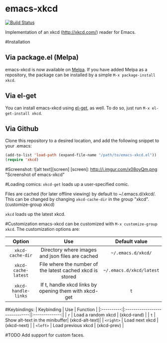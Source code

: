 emacs-xkcd
==========

[![Build Status](https://travis-ci.org/vibhavp/emacs-xkcd.png?branch=master)](https://travis-ci.org/vibhavp/emacs-xkcd)

Implementation of an xkcd (http://xkcd.com/) reader for Emacs.

#Installation

## Via package.el (Melpa)
emacs-xkcd is now available on [Melpa](http://melpa.milkbox.net). If you have added Melpa as a repository, the package can be installed by a simple `M-x package-install xkcd`.

## Via el-get
You can install emacs-xkcd using [el-get](https://github.com/dimitri/el-get), as well. To do so, just run `M-x el-get-install xkcd`.

## Via Github
Clone this repository to a desired location, and add the following snippet to your .emacs:
```lisp
(add-to-list 'load-path (expand-file-name "/path/to/emacs-xkcd.el"))
(require 'xkcd)
```
#Screenshot:
![alt text][screen]
[screen]: http://i.imgur.com/x08oyQm.png "Screenshot of emacs-xkcd"

#Loading comics:
`xkcd-get` loads up a user-specified comic.

Files are cached (for later offline viewing) by default to ~/.emacs.d/xkcd/. This can be changed by changing `xkcd-cache-dir` in the group "xkcd". (customize-group xkcd)

`xkcd` loads up the latest xkcd.

#Customization
emacs-xkcd can be customized with `M-x customize-group xkcd`. The customization options are:

|     Option          |                   Use                                     | Default value            |
|:-------------------:|:---------------------------------------------------------:|:------------------------:|
| `xkcd-cache-dir`    | Directory where images and json files are cached          | `~/.emacs.d/xkcd/`       |
| `xkcd-cache-latest` | File where the number of the latest cached xkcd is stored | `~/.emacs.d/xkcd/latest` |
| `xkcd-handle-links` | If t, handle xkcd links by opening them with xkcd-get     | `t`                      |


#Keybindings:
| Keybinding | Use                            |  Function      |
|:----------:|:------------------------------:|:--------------:|
| `r`        | Load a random xkcd             | (xkcd-rand)    |
| `t`        | Show alt-text in the minibuffer| (xkcd-alt-text)|
| `<right>`  | Load next xkcd                 | (xkcd-next)    |
| `<left>`   | Load previous xkcd             | (xkcd-prev)    |

#TODO
Add support for custom faces.
